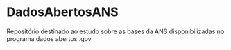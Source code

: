 # DadosAbertosANS
Repositório destinado ao estudo sobre as bases da ANS disponibilizadas no programa dados abertos .gov
